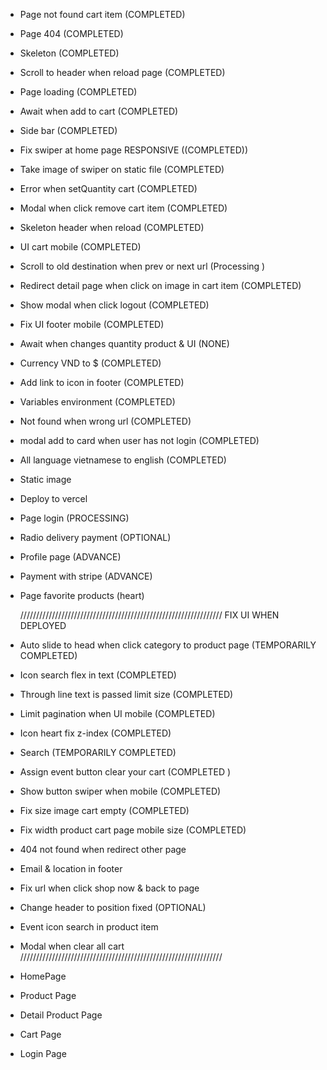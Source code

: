 - Page not found cart item (COMPLETED)
- Page 404 (COMPLETED)
- Skeleton (COMPLETED)
- Scroll to header when reload page (COMPLETED)
- Page loading (COMPLETED)
- Await when add to cart (COMPLETED)
- Side bar (COMPLETED)
- Fix swiper at home page RESPONSIVE ((COMPLETED))
- Take image of swiper on static file (COMPLETED)
- Error when setQuantity cart (COMPLETED)
- Modal when click remove cart item (COMPLETED)
- Skeleton header when reload (COMPLETED)
- UI cart mobile (COMPLETED)
- Scroll to old destination when prev or next url (Processing )
- Redirect detail page when click on image in cart item (COMPLETED)
- Show modal when click logout (COMPLETED)
- Fix UI footer mobile (COMPLETED)
- Await when changes quantity product & UI (NONE)
- Currency VND to $ (COMPLETED)
- Add link to icon in footer (COMPLETED)
- Variables environment (COMPLETED)
- Not found when wrong url (COMPLETED)
- modal add to card when user has not login (COMPLETED)
- All language vietnamese to english (COMPLETED)

- Static image
- Deploy to vercel

* Page login (PROCESSING)
* Radio delivery payment (OPTIONAL)
* Profile page (ADVANCE)
* Payment with stripe (ADVANCE)
* Page favorite products (heart)

  ////////////////////////////////////////////////////////////////
  FIX UI WHEN DEPLOYED

- Auto slide to head when click category to product page (TEMPORARILY COMPLETED)
- Icon search flex in text (COMPLETED)
- Through line text is passed limit size (COMPLETED)
- Limit pagination when UI mobile (COMPLETED)
- Icon heart fix z-index (COMPLETED)
- Search (TEMPORARILY COMPLETED)
- Assign event button clear your cart (COMPLETED )
- Show button swiper when mobile (COMPLETED)
- Fix size image cart empty (COMPLETED)
- Fix width product cart page mobile size (COMPLETED)

- 404 not found when redirect other page
- Email & location in footer
- Fix url when click shop now & back to page
- Change header to position fixed (OPTIONAL)
- Event icon search in product item
- Modal when clear all cart
  ////////////////////////////////////////////////////////////////

- HomePage
- Product Page
- Detail Product Page
- Cart Page
- Login Page
